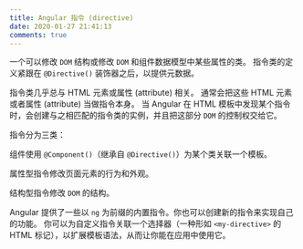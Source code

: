 ```yaml
---
title: Angular 指令 (directive)
date: 2020-01-27 21:41:13
comments: true
---
```


一个可以修改 `DOM` 结构或修改 `DOM` 和组件数据模型中某些属性的类。 指令类的定义紧跟在 `@Directive()` 装饰器之后，以提供元数据。

指令类几乎总与 HTML 元素或属性 (attribute) 相关。 通常会把这些 HTML 元素或者属性 (attribute) 当做指令本身。 当 Angular 在 HTML 模板中发现某个指令时，会创建与之相匹配的指令类的实例，并且把这部分 `DOM` 的控制权交给它。

指令分为三类：

组件使用 `@Component()`（继承自 `@Directive()`）为某个类关联一个模板。

属性型指令修改页面元素的行为和外观。

结构型指令修改 `DOM` 的结构。

Angular 提供了一些以 `ng` 为前缀的内置指令。你也可以创建新的指令来实现自己的功能。 你可以为自定义指令关联一个选择器（一种形如 `<my-directive>` 的 HTML 标记），以扩展模板语法，从而让你能在应用中使用它。

